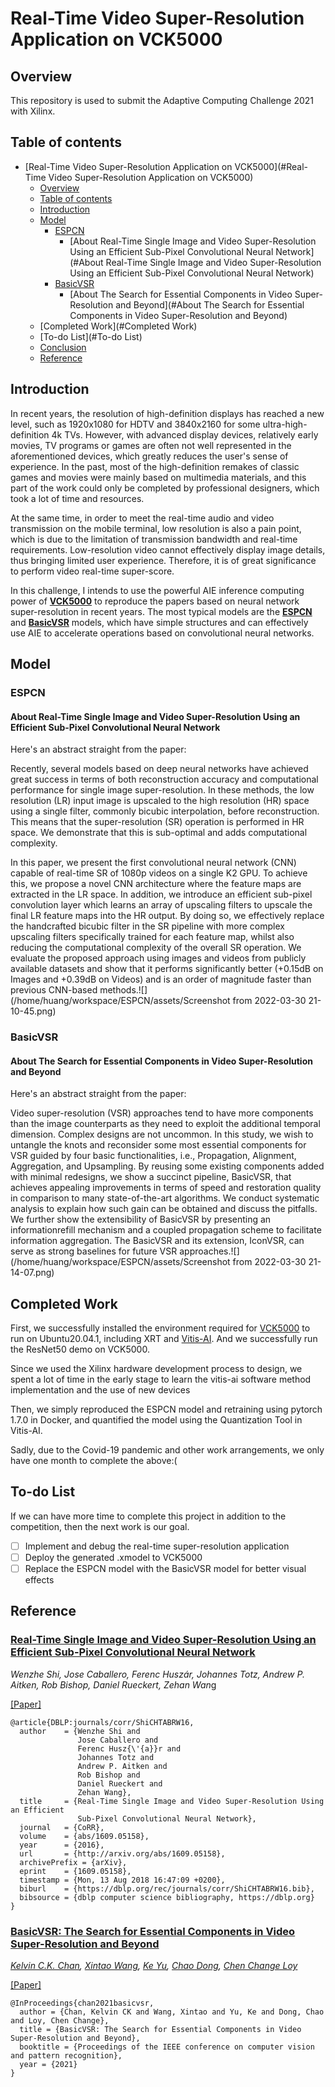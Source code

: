 # Real-Time Video Super-Resolution Application on VCK5000

## Overview

This repository is used to submit the Adaptive Computing Challenge 2021 with Xilinx.

## Table of contents

- [Real-Time Video Super-Resolution Application on VCK5000](#Real-Time Video Super-Resolution Application on VCK5000)
    - [Overview](#overview)
    - [Table of contents](#table-of-contents)
    - [Introduction](#Introduction)
    - [Model](#Model)
        - [ESPCN](#ESPCN)
            - [About Real-Time Single Image and Video Super-Resolution Using an Efficient Sub-Pixel Convolutional Neural Network](#About Real-Time Single Image and Video Super-Resolution Using an Efficient Sub-Pixel Convolutional Neural Network)
        - [BasicVSR](#BasicVSR)
            - [About The Search for Essential Components in Video Super-Resolution and Beyond](#About The Search for Essential Components in Video Super-Resolution and Beyond)
    - [Completed Work](#Completed Work)
    - [To-do List](#To-do List)
    - [Conclusion](#Conclusion)
    - [Reference](#Reference)

## Introduction

In recent years, the resolution of high-definition displays has reached a new level, such as 1920x1080 for HDTV and 3840x2160 for some ultra-high-definition 4k TVs. However, with advanced display devices, relatively early movies, TV programs or games are often not well represented in the aforementioned devices, which greatly reduces the user's sense of experience. In the past, most of the high-definition remakes of classic games and movies were mainly based on multimedia materials, and this part of the work could only be completed by professional designers, which took a lot of time and resources.

At the same time, in order to meet the real-time audio and video transmission on the mobile terminal, low resolution is also a pain point, which is due to the limitation of transmission bandwidth and real-time requirements. Low-resolution video cannot effectively display image details, thus bringing limited user experience. Therefore, it is of great significance to perform video real-time super-score.

In this challenge, I intends to use the powerful AIE inference computing power of **[VCK5000](https://www.xilinx.com/products/boards-and-kits/vck5000.html)** to reproduce the papers based on neural network super-resolution in recent years. The most typical models are the **[ESPCN](#ESPCN)** and **[BasicVSR](#BasicVSR)** models, which have simple structures and can effectively use AIE to accelerate operations based on convolutional neural networks.

## Model

### ESPCN

#### About Real-Time Single Image and Video Super-Resolution Using an Efficient Sub-Pixel Convolutional Neural Network

Here's an abstract straight from the paper:

Recently, several models based on deep neural networks have achieved great success in terms of both reconstruction accuracy and computational performance for single image super-resolution. In these methods, the low resolution (LR) input image is upscaled to the high resolution (HR) space using a single filter, commonly bicubic interpolation, before reconstruction. This means that the super-resolution (SR) operation is performed in HR space. We demonstrate that this is sub-optimal and adds computational complexity. 

In this paper, we present the first convolutional neural network (CNN) capable of real-time SR of 1080p videos on a single K2 GPU. To achieve this, we propose a novel CNN architecture where the feature maps are extracted in the LR space. In addition, we introduce an efficient sub-pixel convolution layer which learns an array of upscaling filters to upscale the final LR feature maps into the HR output. By doing so, we effectively replace the handcrafted bicubic filter in the SR pipeline with more complex upscaling filters specifically trained for each feature map, whilst also reducing the computational complexity of the overall SR operation. We evaluate the proposed approach using images and videos from publicly available datasets and show that it performs significantly better (+0.15dB on Images and +0.39dB on Videos) and is an order of magnitude faster than previous CNN-based
methods.![](/home/huang/workspace/ESPCN/assets/Screenshot from 2022-03-30 21-10-45.png)

### BasicVSR

#### About The Search for Essential Components in Video Super-Resolution and Beyond

Here's an abstract straight from the paper:

Video super-resolution (VSR) approaches tend to have more components than the image counterparts as they need to exploit the additional temporal dimension. Complex designs are not uncommon. In this study, we wish to untangle the knots and reconsider some most essential components for VSR guided by four basic functionalities, i.e., Propagation, Alignment, Aggregation, and Upsampling. By reusing some existing components added with minimal redesigns, we show a succinct pipeline, BasicVSR, that achieves appealing improvements in terms of speed and restoration quality in comparison to many state-of-the-art algorithms. We conduct systematic analysis to explain how such gain can be obtained and discuss the pitfalls. We further show the extensibility of BasicVSR by presenting an informationrefill mechanism and a coupled propagation scheme to facilitate information aggregation. The BasicVSR and its extension, IconVSR, can serve as strong baselines for future VSR approaches.![](/home/huang/workspace/ESPCN/assets/Screenshot from 2022-03-30 21-14-07.png)



## Completed Work

First, we successfully installed the environment required for [VCK5000](https://www.xilinx.com/products/boards-and-kits/vck5000.html) to run on Ubuntu20.04.1, including XRT and [Vitis-AI](https://github.com/Xilinx/Vitis-AI). And we successfully run the ResNet50 demo on VCK5000.

Since we used the Xilinx hardware development process to design, we spent a lot of time in the early stage to learn the vitis-ai software method implementation and the use of new devices

Then, we simply reproduced the ESPCN model and retraining using pytorch 1.7.0 in Docker, and quantified the model using the Quantization Tool in Vitis-AI. 

Sadly, due to the Covid-19 pandemic and other work arrangements, we only have one month to complete the above:(

## To-do List

If we can have more time to complete this project in addition to the competition, then the next work is our goal.

- [ ] Implement and debug the real-time super-resolution application
- [ ] Deploy the generated .xmodel to VCK5000
- [ ] Replace the ESPCN model with the BasicVSR model for better visual effects

## Reference

### [Real-Time Single Image and Video Super-Resolution Using an Efficient Sub-Pixel Convolutional Neural Network](https://arxiv.org/abs/1609.05158v2)

*Wenzhe Shi, Jose Caballero, Ferenc Huszár, Johannes Totz, Andrew P. Aitken, Rob Bishop, Daniel Rueckert, Zehan Wan*g <br>

[[Paper]](https://arxiv.org/pdf/1609.05158)

```
@article{DBLP:journals/corr/ShiCHTABRW16,
  author    = {Wenzhe Shi and
               Jose Caballero and
               Ferenc Husz{\'{a}}r and
               Johannes Totz and
               Andrew P. Aitken and
               Rob Bishop and
               Daniel Rueckert and
               Zehan Wang},
  title     = {Real-Time Single Image and Video Super-Resolution Using an Efficient
               Sub-Pixel Convolutional Neural Network},
  journal   = {CoRR},
  volume    = {abs/1609.05158},
  year      = {2016},
  url       = {http://arxiv.org/abs/1609.05158},
  archivePrefix = {arXiv},
  eprint    = {1609.05158},
  timestamp = {Mon, 13 Aug 2018 16:47:09 +0200},
  biburl    = {https://dblp.org/rec/journals/corr/ShiCHTABRW16.bib},
  bibsource = {dblp computer science bibliography, https://dblp.org}
}
```

### [BasicVSR: The Search for Essential Components in Video Super-Resolution and Beyond](https://arxiv.org/pdf/2012.02181)

*[Kelvin C.K. Chan](https://ckkelvinchan.github.io/), [Xintao Wang](https://xinntao.github.io/), [Ke Yu](https://yuke93.github.io/), [Chao Dong](https://scholar.google.com.hk/citations?user=OSDCB0UAAAAJ&hl=zh-CN), [Chen Change Loy](http://personal.ie.cuhk.edu.hk/~ccloy/)* 

[[Paper]](https://arxiv.org/pdf/2012.02181)

```
@InProceedings{chan2021basicvsr,
  author = {Chan, Kelvin CK and Wang, Xintao and Yu, Ke and Dong, Chao and Loy, Chen Change},
  title = {BasicVSR: The Search for Essential Components in Video Super-Resolution and Beyond},
  booktitle = {Proceedings of the IEEE conference on computer vision and pattern recognition},
  year = {2021}
}
```

